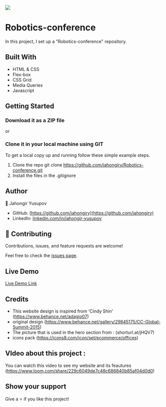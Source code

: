 ![](https://img.shields.io/badge/Microverse-blueviolet)

# Robotics-conference

In this project, I set up a "Robotics-conference" repository.

## Built With

- HTML & CSS
- Flex-box
- CSS Grid
- Media Queries
- Javascript

## Getting Started

### Download it as a ZIP file

or

### Clone it in your local machine using GIT

To get a local copy up and running follow these simple example steps.
1. Clone the repo
   git clone https://github.com/jahongiry/Robotics-conference.git
2. Install the files in the .gitignore

## Author

👤 Jahongir Yusupov

- GitHub: [https://github.com/jahongiry](https://github.com/jahongiry)
- LinkedIn: [linkedin.com/in/jahongir-yusupov](linkedin.com/in/jahongir-yusupov)

## 🤝 Contributing

Contributions, issues, and feature requests are welcome!

Feel free to check the [issues page](https://github.com/jahongiry/Robotics-conference.git/issues/).

## Live Demo

[Live Demo Link](https://jahongiry.github.io/Robotics-conference/)

## Credits
- This website design is inspired from 'Cindy Shin' (https://www.behance.net/adagio07)
- original design (https://www.behance.net/gallery/29845175/CC-Global-Summit-2015)
- The picture that is used in the hero section from : (shorturl.at/jHQV7)
- icons pack (https://icons8.com/icon/set/ecommerce/offices)

## VIdeo about this project :
You can watch this video to see my website and its feautures (https://www.loom.com/share/229c6049de7c48c686840b85af04d0d0)

## Show your support

Give a ⭐️ if you like this project!
